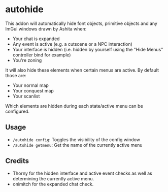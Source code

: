 # autohide
This addon will automatically hide font objects, primitive objects and any ImGui windows drawn by Ashita when:
* Your chat is expanded
* Any event is active (e.g. a cutscene or a NPC interaction)
* Your interface is hidden (i.e. hidden by yourself using the "Hide Menus" controller bind for example)
* You're zoning

It will also hide these elements when certain menus are active. By default those are:
* Your normal map
* Your conquest map
* Your scanlist

Which elements are hidden during each state/active menu can be configured.

## Usage
* `/autohide config`: Toggles the visibility of the config window
* `/autohide getmenu`: Get the name of the currently active menu

## Credits
* Thorny for the hidden interface and active event checks as well as determining the currently active menu.
* onimitch for the expanded chat check.
